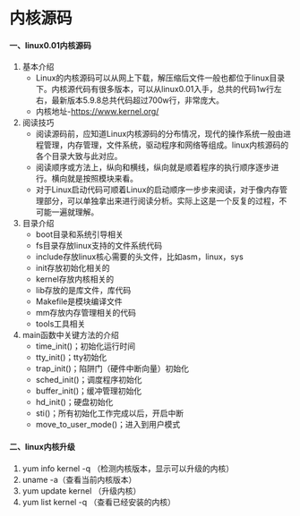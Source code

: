 # 内核源码



#### 一、linux0.01内核源码

1. 基本介绍
   - Linux的内核源码可以从网上下载，解压缩后文件一般也都位于linux目录下。内核源代码有很多版本，可以从linux0.01入手，总共的代码1w行左右，最新版本5.9.8总共代码超过700w行，非常庞大。
   - 内核地址-https://www.kernel.org/
2. 阅读技巧
   - 阅读源码前，应知道Linux内核源码的分布情况，现代的操作系统一般由进程管理，内存管理，文件系统，驱动程序和网络等组成。linux内核源码的各个目录大致与此对应。
   - 阅读顺序或方法上，纵向和横线，纵向就是顺着程序的执行顺序逐步进行。横向就是按照模块来看。
   - 对于Linux启动代码可顺着Linux的启动顺序一步步来阅读，对于像内存管理部分，可以单独拿出来进行阅读分析。实际上这是一个反复的过程，不可能一遍就理解。
3. 目录介绍
   - boot目录和系统引导相关
   - fs目录存放linux支持的文件系统代码
   - include存放linux核心需要的头文件，比如asm，linux，sys
   - init存放初始化相关的
   - kernel存放内核相关的
   - lib存放的是库文件，库代码
   - Makefile是模块编译文件
   - mm存放内存管理相关的代码
   - tools工具相关
4. main函数中关键方法的介绍
   - time_init()；初始化运行时间
   - tty_init()；tty初始化
   - trap_init()；陷阱门（硬件中断向量）初始化
   - sched_init()；调度程序初始化
   - buffer_init()；缓冲管理初始化
   - hd_init()；硬盘初始化
   - sti()；所有初始化工作完成以后，开启中断
   - move_to_user_mode()；进入到用户模式

#### 二、linux内核升级

1. yum info kernel -q （检测内核版本，显示可以升级的内核）
2. uname -a（查看当前内核版本）
3. yum update kernel （升级内核）
4. yum list kernel -q （查看已经安装的内核）